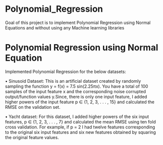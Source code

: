 # Polynomial_Regression

Goal of this project is to implement Polynomial Regression using Normal Equations and without using any Machine learning libraries

# Polynomial Regression using Normal Equation

Implemented Polynomial Regression for the below datasets:


• Sinusoid Dataset: This is an artificial dataset created by randomly sampling the function
y = f(x) = 7.5 sin(2.25πx). You have a total of 100 samples of the input feature x and the
corresponding noise corrupted output/function values y.Since, there is only one input feature, I added higher powers
of the input feature p ∈ {1, 2, 3, . . . , 15} and calculated the RMSE on the validation set. 


• Yacht dataset: For this dataset, I added higher powers of the six input features, p ∈
{1, 2, 3, . . . , 7} and calculated the mean RMSE using ten fold cross validation. For example,
if p = 2 I had twelve features corresponding to the original six input features and
six new features obtained by squaring the original feature values.



